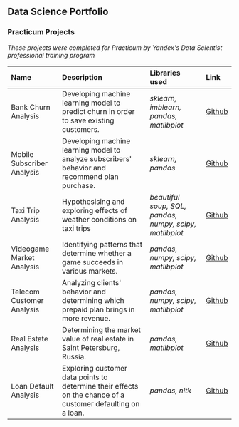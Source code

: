 ## Data Science Portfolio

### Practicum Projects
<i>These projects were completed for Practicum by Yandex's Data Scientist professional training program</i>

| Name | Description | Libraries used | Link | 
| :---------------------- | :---------------------- | :---------------------- | :---------------------- |
| Bank Churn Analysis | Developing machine learning model to predict churn in order to save existing customers. | *sklearn, imblearn, pandas, matlibplot* |[Github](Projects/07)|
| Mobile Subscriber Analysis | Developing machine learning model to analyze subscribers' behavior and recommend plan purchase. | *sklearn, pandas* |[Github](Projects/06)|
| Taxi Trip Analysis | Hypothesising and exploring effects of weather conditions on taxi trips | *beautiful soup, SQL, pandas, numpy, scipy, matlibplot* |[Github](Projects/05)|
| Videogame Market Analysis | Identifying patterns that determine whether a game succeeds in various markets. | *pandas, numpy, scipy, matlibplot* |[Github](Projects/04)|
| Telecom Customer Analysis | Analyzing clients' behavior and determining which prepaid plan brings in more revenue. | *pandas, numpy, scipy, matlibplot* |[Github](Projects/03)|
| Real Estate Analysis | Determining the market value of real estate in Saint Petersburg, Russia. | *pandas, matlibplot* |[Github](Projects/02)|
| Loan Default Analysis | Exploring customer data points to determine their effects on the chance of a customer defaulting on a loan. | *pandas, nltk* |[Github](Projects/01)|